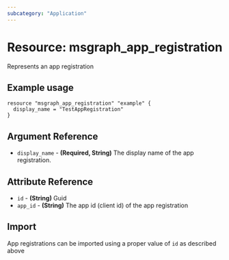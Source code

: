```yaml
---
subcategory: "Application"
---
```

# Resource: msgraph_app_registration
Represents an app registration
## Example usage
```hcl
resource "msgraph_app_registration" "example" {
  display_name = "TestAppRegistration"
}
```
## Argument Reference
* `display_name` - **(Required, String)** The display name of the app registration.
## Attribute Reference
* `id` - **(String)** Guid
* `app_id` - **(String)** The app id (client id) of the app registration
## Import
App registrations can be imported using a proper value of `id` as described above
